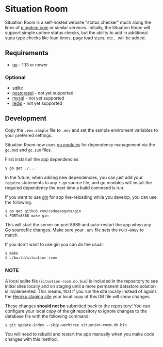 # Situation Room

Situation Room is a self-hosted website "status checker" much along the lines of
[pingdom.com][1] or similar services. Initially, the Situation Room will support
simple uptime status checks, but the ability to add in additional statu type
checks like load times, page load sizes, etc... will be added.


## Requirements

* [go][4] - 1.13 or newer

### Optional

* [sqlite][5]
* [postgresql][7] - not yet supported
* [mysql][6] - not yet supported
* [redis][3] - not yet supported


## Development

Copy the `.env.sample` file to `.env` and set the sample enviroment variables to
your preferred settings.

Situation Room now uses [go modules](https://github.com/golang/go/wiki/Modules) for
dependency management via the `go.mod` and `go.sum` files.

First install all the app dependencies:

```bash
$ go get ./...
```

In the future, when adding new dependencies, you can just add your `require`
statements to any `*.go` source file, and go modules will install the required
dependency the next time a build command is run.

If you want to use [gin][2] for app live-reloading while you develop, you can
use the following.

```bash
$ go get github.com/codegangsta/gin
$ PORT=8888 make gin
```

This will start the server on port 8989 and auto-restart the app when any Go
sourcefile changes. Make sure your `.env` file sets the `PORT=8989` to match.

If you don't want to use gin you can do the usual:

```bash
$ make
$ ./build/situation-room
```

### NOTE

A local sqlite file (`situation-room.db.bin`) is included in the repository to see initial sites locally and on staging
until a more permanent datastore solution is implemented.  This means, that if you run the site
locally instead of agains the [Heroku staging site][8] your local copy of this DB file will show changes.

These changes **should not be** submitted back to the repository!  You can configure your local copy
of the git repository to ignore changes to the database file with the following command:

    $ git update-index --skip-worktree situation-room.db.bin

You will need to rebuild and restart the app manually when you make code changes
with this method.


[1]: https://www.pingdom.com/
[2]: https://github.com/codegangsta/gin
[3]: http://redis.io/
[4]: http://golang.org/
[5]: https://sqlite.org/
[6]: https://www.mysql.com/
[7]: http://www.postgresql.org/
[8]: https://situation-room.herokuapp.com/
